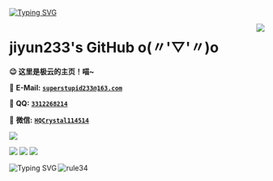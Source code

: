 [![Typing SVG](https://readme-typing-svg.herokuapp.com?font=Fira+Code&size=45&pause=1000&color=388AF7&vCenter=true&width=665&height=85&lines=jiyun233%E3%81%AF%E3%81%A8%E3%81%A6%E3%82%82%E5%8F%AF%E6%84%9B%E3%81%84%E3%81%A7%E3%81%99%EF%BC%81)](https://git.io/typing-svg)

<a href="#">
  <img align="right" src="https://github-readme-stats.vercel.app/api?username=jiyun233&count_private=true&show_icons=true&bg_color=FFFFFF" />
</a>


# jiyun233's GitHub o(〃'▽'〃)o

**😉 这里是极云的主页！喵~**

📧 **E-Mail:** [**`superstupid233@163.com`**](mailto:superstupid233@163.com)

🐧 **QQ:** [**`3312268214`**](tencent://message/?uin=3312268214&Site=&Menu=yes)

💬 **微信:** [**`HQCrystal114514`**](tencent://message/?uin=3312268214&Site=&Menu=yes)

<a herf="#">
  <img align="center" src="https://github-readme-stats.vercel.app/api/top-langs/?username=jiyun233&layout=compact" />
</a>

<p>
<a href="https://space.bilibili.com/245830927"><img src="https://img.shields.io/static/v1?label=Space&message=Bilibili&color=blue"/></a>
<a href="https://github.com/jiyun233/NyaEvent"><img src="https://img.shields.io/github/last-commit/jiyun233/NyaEvent"/></a>
<a href="https://github.com/jiyun233/CubeBase"><img src="https://img.shields.io/github/commit-activity/y/jiyun233/CubeBase"/></a>
</p>

<a href="https://git.io/typing-svg">
  <img align="left" src="https://readme-typing-svg.demolab.com?font=Microsoft+YaHei&size=16&duration=1&pause=1000&color=1D88F7&random=false&width=435&lines=%E5%92%B1%E7%9A%84%E4%B8%BB%E9%A1%B5%E5%B7%B2%E7%BB%8F%E8%A2%AB%E8%AE%BF%E9%97%AE%E4%BA%86%E8%BF%99%E4%B9%88%E5%A4%9A%E6%AC%A1%E4%BA%86%E5%91%A2%7C%EF%BD%A5%CF%89%EF%BD%A5%EF%BD%80)" alt="Typing SVG" />
</a>

<a href="#">
  <img align="left" src="https://count.getloli.com/get/@jiyun233" alt="rule34" />
</a>

